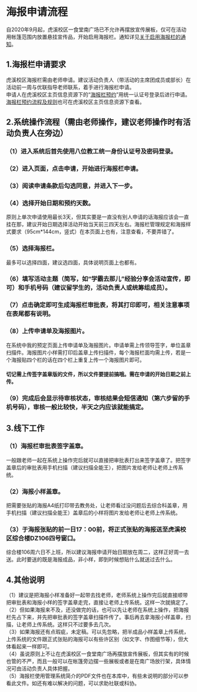 # 海报申请流程
自2020年9月起，虎溪校区一食堂南广场已不允许再摆放宣传展板，仅可在活动用帐篷范围内放置悬挂宣传品，开始启用海报栏。通知详见[关于启用海报栏的通知](http://huxi.cqu.edu.cn/page/33bfd75634dac16c)。
## 1.海报栏申请要求
虎溪校区海报栏需由老师申请。建议活动负责人（带活动的主席团成员或部长）在活动前一周与优联指导老师联系，着手进行海报栏申请。  
申请人在虎溪校区主页信息资源下的“[海报栏预约](http://authserver.cqu.edu.cn/authserver/login?service=http%3A%2F%2Fcrtms.cqu.edu.cn%2FCRTMS%2Fb)”用统一认证号登录后进行申请。[海报栏预约流程及规则](http://huxi.cqu.edu.cn/static/upfiles/202009/20200910144230439.pdf)也可在虎溪校区主页信息资源下查看。
## 2.系统操作流程（需由老师操作，建议老师操作时有活动负责人在旁边）
### （1）进入系统后首先使用八位教工统一身份认证号及密码登录。
### （2）进入页面，点击申请，开始进行海报栏申请。
### （3）阅读申请条款后勾选同意，并进入下一步。
### （4）选择开始日期和预约天数。
原则上单次申请使用最长3天，但其实要是一直没有别人申请的话海报应该会一直挂在那，建议开始日期选择活动开始当天前三四天左右。海报栏管理规定和海报样式要求（95cm*144cm，竖式）在本页面上也有，注意查看，不要弄错了。
### （5）选择海报栏。
最多可以选择四面，建议选四面，具体说明页面上也都有。
### （6）填写活动主题（简写，如“学霸去那儿”经验分享会活动宣传，即可）和手机号码（建议留学生的，活动负责人或统筹组成员）。
### （7）点击确定即可生成海报栏审批表，将其打印即可，相关注意事项在表尾都有说明。
### （8）上传申请单及海报图片。
在系统中我的预定页面上传申请单及海报图片。申请单需上传领导签字，单位盖章扫描件。海报图片小样需打印后盖章上传扫描件，每个海报栏面均需上传，若是一个海报贴四个栏的话在四个栏上重复上传一个海报图片即可。
#### 切记需上传签字盖章版的文件，所以文件要提前搞哦。需在申请的开始日期之前上传。
### （9）完成后会显示待审核状态，审核结果会短信通知（第六步留的手机号码），审核一般比较快，半天之内应该就能搞定。
## 3.线下工作
### （1）海报栏审批表签字盖章。
一般跟老师一起在系统上操作完后就可以直接把审批表打出来签字盖章了。把签字盖章后的审批表用手机扫描（建议扫描全能王），把图片发给老师让老师上传系统。
### （2）海报小样盖章。
把需要张贴的海报A4纸打印带去教务处，让老师看过没问题后去综合科盖章，用手机扫描（建议扫描全能王）盖章后的小样将图片发给老师让老师上传系统。
### （3）于海报张贴的前一日17：00前，将正式张贴的海报送至虎溪校区综合楼DZ106四号窗口。
综合楼106周六日不上班，所以建议海报申请开始日期放在周二，这样正好周一去送。此时要送的既是海报成品，非小样，即到时候想贴什么就送过去什么。
## 4.其他说明
（1）建议是把海报小样准备好一起带去找老师，老师系统上操作完后就直接顺带把审批表和海报小样的签字盖章走完，直接让老师上传系统。这样一次就搞定了。  
（2）但如果海报来不及，还没做完的话，也可以先让老师在系统上操作，把海报栏先占下来，并先把审批表的签字盖章扫描件传了。事后再去拿海报小样盖章，扫描，让老师上传系统。这样只不过要多去几次。  
（3）如果海报还有点瑕疵，未定稿。可以先忽略，把半成品小样盖章上传系统，上传系统的文件跟正式张贴的海报可以有些许区别（如文字、作图细节等），但大体看起来一样即可。  
（4）虽说原则上不让在虎溪校区一食堂南广场再摆放宣传展板，但其实有的时候也管的不严，而且一般可以在帐篷旁边摆一些展板或者是在南广场放行架，具体情况可由活动负责人具体把握。  
（5）海报栏使用管理系统简介的PDF文件也在本库中，有些未说明的部分可以参看此文件。如还有难以解决的问题，可以求助社联或科协。
